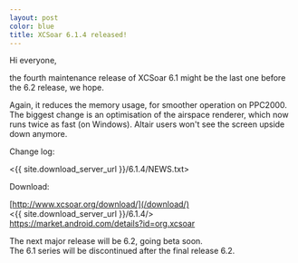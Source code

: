 ```yaml
---
layout: post
color: blue
title: XCSoar 6.1.4 released!
---
```

Hi everyone,

the fourth maintenance release of XCSoar 6.1 might be the last one
before the 6.2 release, we hope.

Again, it reduces the memory usage, for smoother operation on PPC2000.
The biggest change is an optimisation of the airspace renderer, which
now runs twice as fast (on Windows).  Altair users won't see the
screen upside down anymore.

Change log:

 <{{ site.download_server_url }}/6.1.4/NEWS.txt>

Download:

 [http://www.xcsoar.org/download/](/download/)  
 <{{ site.download_server_url }}/6.1.4/>  
 <https://market.android.com/details?id=org.xcsoar>

The next major release will be 6.2, going beta soon.  
The 6.1 series will be discontinued after the final release 6.2.

